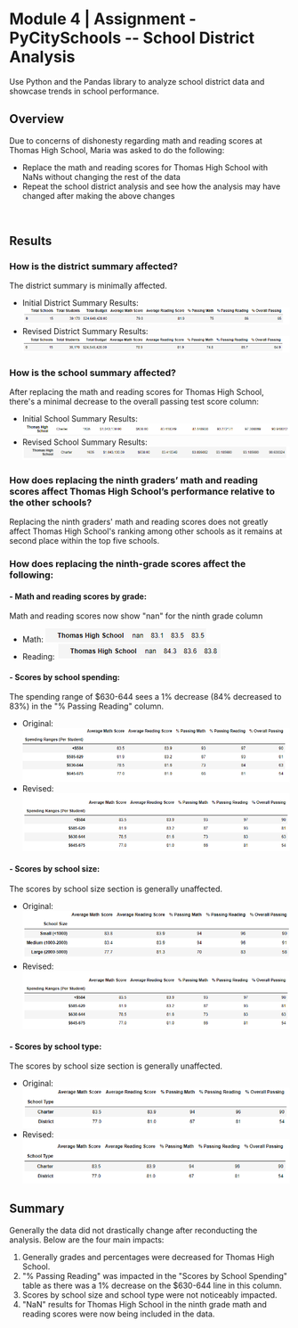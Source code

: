 # Module 4 | Assignment - PyCitySchools -- School District Analysis

Use Python and the Pandas library to analyze school district data and showcase trends in school performance.

## Overview
Due to concerns of dishonesty regarding math and reading scores at Thomas High School, Maria was asked to do the following:
- Replace the math and reading scores for Thomas High School with NaNs without changing the rest of the data
- Repeat the school district analysis and see how the analysis may have changed after making the above changes
<br>

## Results
### How is the district summary affected?
The district summary is minimally affected.
- Initial District Summary Results: 
![this is an image](https://github.com/ncalson/Challenge-4_School_District_Analysis/blob/main/Old%20District%20Summary.png)
- Revised District Summary Results: 
![this is an image](https://github.com/ncalson/Challenge-4_School_District_Analysis/blob/main/New%20District%20Summary.png)

### How is the school summary affected?
After replacing the math and reading scores for Thomas High School, there's a minimal decrease to the overall passing test score column:
- Initial School Summary Results:
![this is an image](https://github.com/ncalson/Challenge-4_School_District_Analysis/blob/main/Thomas%20High%20School_Old%20School%20Summary.png)
- Revised School Summary Results: 
![this is an image](https://github.com/ncalson/Challenge-4_School_District_Analysis/blob/main/Thomas%20High%20School_New%20School%20Summary.png)

### How does replacing the ninth graders’ math and reading scores affect Thomas High School’s performance relative to the other schools?
Replacing the ninth graders' math and reading scores does not greatly affect Thomas High School's ranking among other schools as it remains at second place within the top five schools.

### How does replacing the ninth-grade scores affect the following:
#### - Math and reading scores by grade: 
Math and reading scores now show "nan" for the ninth grade column
- Math:
![this is an image](https://github.com/ncalson/Challenge-4_School_District_Analysis/blob/main/Math%20Scores_nan.png)
- Reading: 
![this is an image](https://github.com/ncalson/Challenge-4_School_District_Analysis/blob/main/Reading%20Scores_nan.png)

#### - Scores by school spending: 
The spending range of $630-644 sees a 1% decrease (84% decreased to 83%) in the "% Passing Reading" column.
- Original: 
![this is an image](https://github.com/ncalson/Challenge-4_School_District_Analysis/blob/main/Scores%20by%20School%20Spending_orig.png)
- Revised: 
![this is an image](https://github.com/ncalson/Challenge-4_School_District_Analysis/blob/main/Scores%20by%20School%20Spending.png)

#### - Scores by school size: 
The scores by school size section is generally unaffected.
- Original: 
![this is an image](https://github.com/ncalson/Challenge-4_School_District_Analysis/blob/main/Scores%20by%20School%20Size_orig.png)
- Revised:
![this is an image](https://github.com/ncalson/Challenge-4_School_District_Analysis/blob/main/Scores%20by%20School%20Spending.png)

#### - Scores by school type: 
The scores by school size section is generally unaffected.
- Original: 
![this is an image](https://github.com/ncalson/Challenge-4_School_District_Analysis/blob/main/Scores%20by%20School%20Type_orig.png)
- Revised:
![this is an image](https://github.com/ncalson/Challenge-4_School_District_Analysis/blob/main/Scores%20by%20School%20Type.png)

## Summary
Generally the data did not drastically change after reconducting the analysis. Below are the four main impacts:
1. Generally grades and percentages were decreased for Thomas High School.
2. "% Passing Reading" was impacted in the "Scores by School Spending" table as there was a 1% decrease on the $630-644 line in this column.
3. Scores by school size and school type were not noticeably impacted.
4. "NaN" results for Thomas High School in the ninth grade math and reading scores were now being included in the data.
